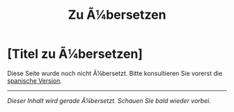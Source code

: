 ﻿---
title: [Zu Ã¼bersetzen]
---

<!-- TODO: translation missing - German version -->

# [Titel zu Ã¼bersetzen]

Diese Seite wurde noch nicht Ã¼bersetzt. Bitte konsultieren Sie vorerst die [spanische Version](/es/mitos-juventud).

---

*Dieser Inhalt wird gerade Ã¼bersetzt. Schauen Sie bald wieder vorbei.*
